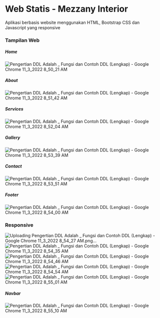 # Web Statis - Mezzany Interior
Aplikasi berbasis website menggunakan HTML, Bootstrap CSS dan Javascript yang responsive

### Tampilan Web
##### Home
![Pengertian DDL Adalah _ Fungsi dan Contoh DDL (Lengkap) - Google Chrome 11_3_2022 8_50_21 AM](https://user-images.githubusercontent.com/106570247/199629047-b0946357-a5e5-4e5c-adb6-89205ea1eed2.png)
##### About
![Pengertian DDL Adalah _ Fungsi dan Contoh DDL (Lengkap) - Google Chrome 11_3_2022 8_51_42 AM](https://user-images.githubusercontent.com/106570247/199629085-81956c3c-3a5d-4976-b2ce-db62b4c9ac49.png)
##### Services
![Pengertian DDL Adalah _ Fungsi dan Contoh DDL (Lengkap) - Google Chrome 11_3_2022 8_52_04 AM](https://user-images.githubusercontent.com/106570247/199629114-290de56f-e023-48c5-86c4-997d5241b085.png)
##### Gallery
![Pengertian DDL Adalah _ Fungsi dan Contoh DDL (Lengkap) - Google Chrome 11_3_2022 8_53_39 AM](https://user-images.githubusercontent.com/106570247/199629230-48934a4a-9130-4cbb-b415-a7ad4b459c80.png)
##### Contact 
![Pengertian DDL Adalah _ Fungsi dan Contoh DDL (Lengkap) - Google Chrome 11_3_2022 8_53_51 AM](https://user-images.githubusercontent.com/106570247/199629253-8ee37635-eddc-4e45-8fd6-255d387feec7.png)
##### Footer
![Pengertian DDL Adalah _ Fungsi dan Contoh DDL (Lengkap) - Google Chrome 11_3_2022 8_54_00 AM](https://user-images.githubusercontent.com/106570247/199629291-0055c9cd-f168-46a4-8c0e-f6327b122cee.png)


### Responsive
![Uploading Pengertian DDL Adalah _ Fungsi dan Contoh DDL (Lengkap) - Google Chrome 11_3_2022 8_54_27 AM.png…]()
![Pengertian DDL Adalah _ Fungsi dan Contoh DDL (Lengkap) - Google Chrome 11_3_2022 8_54_35 AM](https://user-images.githubusercontent.com/106570247/199629576-ad421e5b-a439-4b85-90d4-3538322ec272.png)
![Pengertian DDL Adalah _ Fungsi dan Contoh DDL (Lengkap) - Google Chrome 11_3_2022 8_54_46 AM](https://user-images.githubusercontent.com/106570247/199629580-117adcf4-d286-4bbb-a680-d58109b88205.png)
![Pengertian DDL Adalah _ Fungsi dan Contoh DDL (Lengkap) - Google Chrome 11_3_2022 8_54_54 AM](https://user-images.githubusercontent.com/106570247/199629590-14c60801-cdb3-49c4-ae89-9d37a8fff2a2.png)
![Pengertian DDL Adalah _ Fungsi dan Contoh DDL (Lengkap) - Google Chrome 11_3_2022 8_55_01 AM](https://user-images.githubusercontent.com/106570247/199629593-acbea284-d678-402a-a27c-9c47a1c1b544.png)

##### Navbar
![Pengertian DDL Adalah _ Fungsi dan Contoh DDL (Lengkap) - Google Chrome 11_3_2022 8_55_10 AM](https://user-images.githubusercontent.com/106570247/199629392-bfceef4c-3226-42f9-b70c-db5a3ebadd0e.png)

